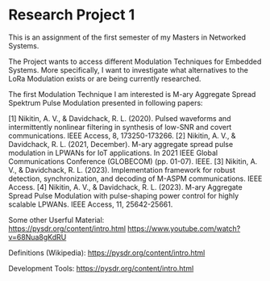 # Research Project 1
This is an assignment of the first semester of my Masters in Networked Systems. 

The Project wants to access different Modulation Techniques for Embedded Systems. More specifically, I want to investigate what alternatives to the LoRa Modulation exists or are being currently researched. 

The first Modulation Technique I am interested is M-ary Aggregate Spread Spektrum Pulse Modulation presented in following papers: 

[1] Nikitin, A. V., & Davidchack, R. L. (2020). Pulsed waveforms and intermittently nonlinear filtering in synthesis of low-SNR and covert communications. IEEE Access, 8, 173250-173266.
[2] Nikitin, A. V., & Davidchack, R. L. (2021, December). M-ary aggregate spread pulse modulation in LPWANs for IoT applications. In 2021 IEEE Global Communications Conference (GLOBECOM) (pp. 01-07). IEEE.
[3] Nikitin, A. V., & Davidchack, R. L. (2023). Implementation framework for robust detection, synchronization, and decoding of M-ASPM communications. IEEE Access.
[4] Nikitin, A. V., & Davidchack, R. L. (2023). M-ary Aggregate Spread Pulse Modulation with pulse-shaping power control for highly scalable LPWANs. IEEE Access, 11, 25642-25661.

Some other Userful Material:  
https://pysdr.org/content/intro.html
https://www.youtube.com/watch?v=68Nua8gKdRU

Definitions (Wikipedia):
https://pysdr.org/content/intro.html

Development Tools: 
https://pysdr.org/content/intro.html